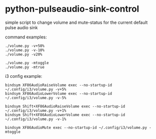 # python-pulseaudio-sink-control
simple script to change volume and mute-status for the current default pulse audio sink

command examples:

    ./volume.py -v+50%
    ./volume.py -v-10%
    ./volume.py -v20%

    ./volume.py -mtoggle
    ./volume.py -mtrue

i3 config example:

    bindsym XF86AudioRaiseVolume exec --no-startup-id ~/.config/i3/volume.py -v+5%
    bindsym XF86AudioLowerVolume exec --no-startup-id ~/.config/i3/volume.py -v-5%

    bindsym Shift+XF86AudioRaiseVolume exec --no-startup-id ~/.config/i3/volume.py -v+1%
    bindsym Shift+XF86AudioLowerVolume exec --no-startup-id ~/.config/i3/volume.py -v-1%

    bindsym XF86AudioMute exec --no-startup-id ~/.config/i3/volume.py -mtoggle
